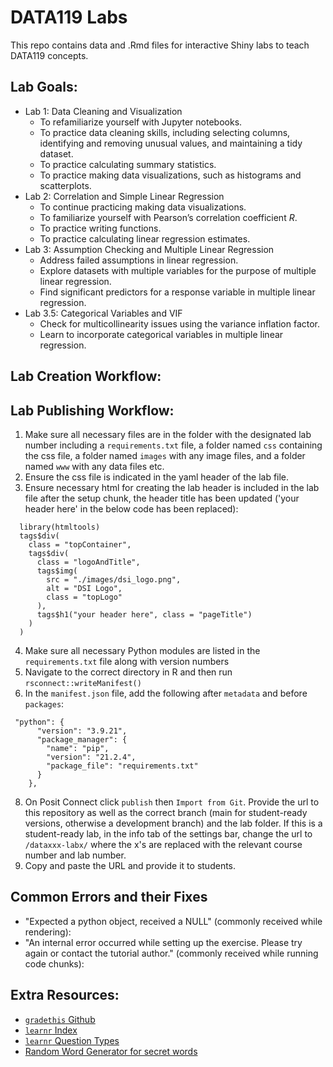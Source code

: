 # DATA119 Labs

This repo contains data and .Rmd files for interactive Shiny labs to teach DATA119 concepts. 

## Lab Goals:

* Lab 1: Data Cleaning and Visualization
  + To refamiliarize yourself with Jupyter notebooks.
  + To practice data cleaning skills, including selecting columns, identifying and removing unusual values, and maintaining a tidy dataset.
  + To practice calculating summary statistics.
  + To practice making data visualizations, such as histograms and scatterplots.
* Lab 2: Correlation and Simple Linear Regression
  + To continue practicing making data visualizations.
  + To familiarize yourself with Pearson’s correlation coefficient $R$.
  + To practice writing functions.
  + To practice calculating linear regression estimates.
* Lab 3: Assumption Checking and Multiple Linear Regression
  + Address failed assumptions in linear regression.
  + Explore datasets with multiple variables for the purpose of multiple linear regression.
  + Find significant predictors for a response variable in multiple linear regression.
* Lab 3.5: Categorical Variables and VIF
  + Check for multicollinearity issues using the variance inflation factor. 
  + Learn to incorporate categorical variables in multiple linear regression.
 
## Lab Creation Workflow:

## Lab Publishing Workflow:

1. Make sure all necessary files are in the folder with the designated lab number including a `requirements.txt` file, a folder named `css` containing the css file, a folder named `images` with any image files, and a folder named `www` with any data files etc. 
2. Ensure the css file is indicated in the yaml header of the lab file.
3. Ensure necessary html for creating the lab header is included in the lab file after the setup chunk, the header title has been updated ('your header here' in the below code has been replaced):
  ```
    library(htmltools)
    tags$div(
      class = "topContainer",
      tags$div(
        class = "logoAndTitle",
        tags$img(
          src = "./images/dsi_logo.png",
          alt = "DSI Logo",
          class = "topLogo"
        ),
        tags$h1("your header here", class = "pageTitle")
      )
    )
  ```
4. Make sure all necessary Python modules are listed in the `requirements.txt` file along with version numbers
5. Navigate to the correct directory in R and then run `rsconnect::writeManifest()`
6. In the `manifest.json` file, add the following after `metadata` and before `packages`:
  ```
   "python": {
        "version": "3.9.21",
        "package_manager": {
          "name": "pip",
          "version": "21.2.4",
          "package_file": "requirements.txt"
        }
      },
  ```
8. On Posit Connect click `publish` then `Import from Git`. Provide the url to this repository as well as the correct branch (main for student-ready versions, otherwise a development branch) and the lab folder. If this is a student-ready lab, in the info tab of the settings bar, change the url to `/dataxxx-labx/` where the x's are replaced with the relevant course number and lab number.
9. Copy and paste the URL and provide it to students.

## Common Errors and their Fixes

* "Expected a python object, received a NULL" (commonly received while rendering):
* "An internal error occurred while setting up the exercise. Please try again or contact the tutorial author." (commonly received while running code chunks):

## Extra Resources:

* [`gradethis` Github](https://github.com/rstudio/gradethis/blob/main/README.md)
* [`learnr` Index](https://rstudio.github.io/learnr/index.html)
* [`learnr` Question Types](https://rstudio.github.io/learnr/reference/quiz.html)
* [Random Word Generator for secret words](https://randomwordgenerator.com/)
